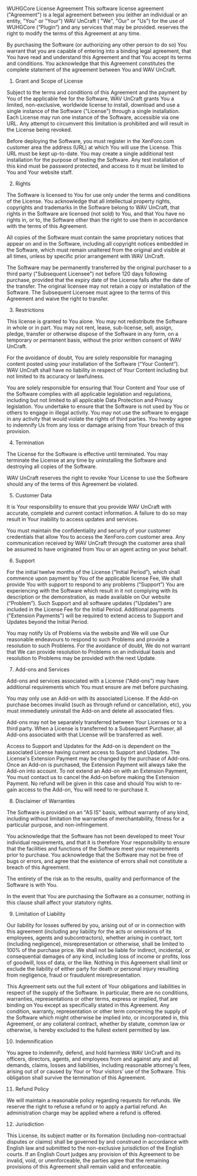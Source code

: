 WUHGCore License Agreement
This software license agreement ("Agreement") is a legal agreement between you (either an individual or an entity, "You" or "Your") WAV UnCraft ( "We", "Our" or "Us") for the use of WUHGCore (“Plugin”) and any services that may be provided. reserves the right to modify the terms of this Agreement at any time.

By purchasing the Software (or authorizing any other person to do so) You warrant that you are capable of entering into a binding legal agreement, that You have read and understand this Agreement and that You accept its terms and conditions. You acknowledge that this Agreement constitutes the complete statement of the agreement between You and WAV UnCraft.

1. Grant and Scope of License

Subject to the terms and conditions of this Agreement and the payment by You of the applicable fee for the Software, WAV UnCraft grants You a limited, non-exclusive, worldwide license to install, download and use a single instance of the Software ("License") through a single installation. Each License may run one instance of the Software, accessible via one URL. Any attempt to circumvent this limitation is prohibited and will result in the License being revoked.

Before deploying the Software, you must register in the XenForo.com customer area the address (URL) at which You will use the License. This URL must be kept up-to-date. You may create a single additional test installation for the purpose of testing the Software. Any test installation of this kind must be password protected, and access to it must be limited to You and Your website staff.

2. Rights

The Software is licensed to You for use only under the terms and conditions of the License. You acknowledge that all intellectual property rights, copyrights and trademarks in the Software belong to WAV UnCraft, that rights in the Software are licensed (not sold) to You, and that You have no rights in, or to, the Software other than the right to use them in accordance with the terms of this Agreement.

All copies of the Software must contain the same proprietary notices that appear on and in the Software, including all copyright notices embedded in the Software, which must remain unaltered from the original and visible at all times, unless by specific prior arrangement with WAV UnCraft.

The Software may be permanently transferred by the original purchaser to a third party ("Subsequent Licensee") not before 120 days following purchase, provided that the expiry date of the License falls after the date of the transfer. The original licensee may not retain a copy or installation of the Software. The Subsequent Licensee must agree to the terms of this Agreement and waive the right to transfer.

3. Restrictions

This license is granted to You alone. You may not redistribute the Software in whole or in part. You may not rent, lease, sub-license, sell, assign, pledge, transfer or otherwise dispose of the Software in any form, on a temporary or permanent basis, without the prior written consent of WAV UnCraft.

For the avoidance of doubt, You are solely responsible for managing content posted using your installation of the Software (“Your Content”). WAV UnCraft shall have no liability in respect of Your Content including but not limited to its accuracy or lawfulness.

You are solely responsible for ensuring that Your Content and Your use of the Software complies with all applicable legislation and regulations, including but not limited to all applicable Data Protection and Privacy legislation. You undertake to ensure that the Software is not used by You or others to engage in illegal activity. You may not use the software to engage in any activity that would violate the rights of third parties. You hereby agree to indemnify Us from any loss or damage arising from Your breach of this provision.

4. Termination

The License for the Software is effective until terminated. You may terminate the License at any time by uninstalling the Software and destroying all copies of the Software.

WAV UnCraft reserves the right to revoke Your License to use the Software should any of the terms of this Agreement be violated.

5. Customer Data

It is Your responsibility to ensure that you provide WAV UnCraft with accurate, complete and current contact information. A failure to do so may result in Your inability to access updates and services.

You must maintain the confidentiality and security of your customer credentials that allow You to access the XenForo.com customer area. Any communication received by WAV UnCraft through the customer area shall be assumed to have originated from You or an agent acting on your behalf.

6. Support

For the initial twelve months of the License (“Initial Period”), which shall commence upon payment by You of the applicable license Fee, We shall provide You with support to respond to any problems (“Support”) You are experiencing with the Software which result in it not complying with its description or the demonstration, as made available on Our website (“Problem”). Such Support and all software updates ("Updates") are included in the License Fee for the Initial Period. Additional payments ("Extension Payments") will be required to extend access to Support and Updates beyond the Initial Period.

You may notify Us of Problems via the website and We will use Our reasonable endeavours to respond to such Problems and provide a resolution to such Problems. For the avoidance of doubt, We do not warrant that We can provide resolution to Problems on an individual basis and resolution to Problems may be provided with the next Update.

7. Add-ons and Services

Add-ons and services associated with a License (“Add-ons”) may have additional requirements which You must ensure are met before purchasing.

You may only use an Add-on with its associated License. If the Add-on purchase becomes invalid (such as through refund or cancellation, etc), you must immediately uninstall the Add-on and delete all associated files.

Add-ons may not be separately transferred between Your Licenses or to a third party. When a License is transferred to a Subsequent Purchaser, all Add-ons associated with that License will be transferred as well.

Access to Support and Updates for the Add-on is dependent on the associated License having current access to Support and Updates. The License's Extension Payment may be changed by the purchase of Add-ons. Once an Add-on is purchased, the Extension Payment will always take the Add-on into account. To not extend an Add-on with an Extension Payment, You must contact us to cancel the Add-on before making the Extension Payment. No refund will be given in this case and should You wish to re-gain access to the Add-on, You will need to re-purchase it.

8. Disclaimer of Warranties

The Software is provided on an "AS IS" basis, without warranty of any kind, including without limitation the warranties of merchantability, fitness for a particular purpose, and non-infringement.

You acknowledge that the Software has not been developed to meet Your individual requirements, and that it is therefore Your responsibility to ensure that the facilities and functions of the Software meet your requirements prior to purchase. You acknowledge that the Software may not be free of bugs or errors, and agree that the existence of errors shall not constitute a breach of this Agreement.

The entirety of the risk as to the results, quality and performance of the Software is with You.

In the event that You are purchasing the Software as a consumer, nothing in this clause shall affect your statutory rights.

9. Limitation of Liability

Our liability for losses suffered by you, arising out of or in connection with this agreement (including any liability for the acts or omissions of its employees, agents and subcontractors), whether arising in contract, tort (including negligence), misrepresentation or otherwise, shall be limited to 100% of the purchase price. We shall not be liable for indirect, incidental, or consequential damages of any kind, including loss of income or profits, loss of goodwill, loss of data, or the like. Nothing in this Agreement shall limit or exclude the liability of either party for death or personal injury resulting from negligence, fraud or fraudulent misrepresentation.

This Agreement sets out the full extent of Your obligations and liabilities in respect of the supply of the Software. In particular, there are no conditions, warranties, representations or other terms, express or implied, that are binding on You except as specifically stated in this Agreement. Any condition, warranty, representation or other term concerning the supply of the Software which might otherwise be implied into, or incorporated in, this Agreement, or any collateral contract, whether by statute, common law or otherwise, is hereby excluded to the fullest extent permitted by law.

10. Indemnification

You agree to indemnify, defend, and hold harmless WAV UnCraft and its officers, directors, agents, and employees from and against any and all demands, claims, losses and liabilities, including reasonable attorney's fees, arising out of or caused by Your or Your visitors’ use of the Software. This obligation shall survive the termination of this Agreement.

11. Refund Policy

We will maintain a reasonable policy regarding requests for refunds. We reserve the right to refuse a refund or to apply a partial refund. An administration charge may be applied where a refund is offered.

12. Jurisdiction

This License, its subject matter or its formation (including non-contractual disputes or claims) shall be governed by and construed in accordance with English law and submitted to the non-exclusive jurisdiction of the English courts. If an English Court judges any provision of this Agreement to be invalid, void, or unenforceable, the parties agree that the remaining provisions of this Agreement shall remain valid and enforceable.
